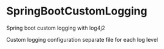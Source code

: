 # SpringBootCustomLogging
Spring boot custom logging with log4j2


Custom logging configuration separate file for each log level
